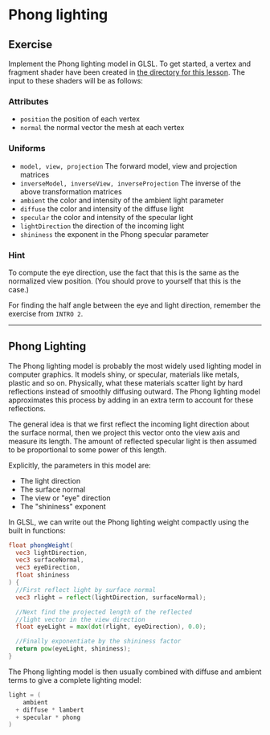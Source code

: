 # Phong lighting

## Exercise

Implement the Phong lighting model in GLSL.  To get started, a vertex and fragment shader have been created in <a href="/open/19-light-3" target="_blank">the directory for this lesson</a>.  The input to these shaders will be as follows:

### Attributes

* `position` the position of each vertex
* `normal` the normal vector the mesh at each vertex

### Uniforms

* `model, view, projection` The forward model, view and projection matrices
* `inverseModel, inverseView, inverseProjection` The inverse of the above transformation matrices
* `ambient` the color and intensity of the ambient light parameter
* `diffuse` the color and intensity of the diffuse light
* `specular` the color and intensity of the specular light
* `lightDirection` the direction of the incoming light
* `shininess` the exponent in the Phong specular parameter

### Hint

To compute the eye direction, use the fact that this is the same as the normalized view position. (You should prove to yourself that this is the case.)

For finding the half angle between the eye and light direction, remember the exercise from `INTRO 2`.

***

## Phong Lighting

The Phong lighting model is probably the most widely used lighting model in computer graphics. It models shiny, or specular, materials like metals, plastic and so on. Physically, what these materials scatter light by hard reflections instead of smoothly diffusing outward. The Phong lighting model approximates this process by adding in an extra term to account for these reflections.

The general idea is that we first reflect the incoming light direction about the surface normal, then we project this vector onto the view axis and measure its length. The amount of reflected specular light is then assumed to be proportional to some power of this length.

Explicitly, the parameters in this model are:

* The light direction
* The surface normal
* The view or "eye" direction
* The "shininess" exponent

In GLSL, we can write out the Phong lighting weight compactly using the built in functions:

```glsl
float phongWeight(
  vec3 lightDirection,
  vec3 surfaceNormal,
  vec3 eyeDirection,
  float shininess
) {
  //First reflect light by surface normal
  vec3 rlight = reflect(lightDirection, surfaceNormal);

  //Next find the projected length of the reflected
  //light vector in the view direction
  float eyeLight = max(dot(rlight, eyeDirection), 0.0);

  //Finally exponentiate by the shininess factor
  return pow(eyeLight, shininess);
}
```

The Phong lighting model is then usually combined with diffuse and ambient terms to give a complete lighting model:

```glsl
light = (
    ambient
  + diffuse * lambert
  + specular * phong
)
```
